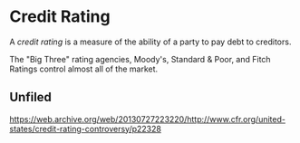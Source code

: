 # Credit Rating

A _credit rating_ is a measure of the ability of a party to pay debt
to creditors.

The "Big Three" rating agencies, Moody's, Standard &amp; Poor, and
Fitch Ratings control almost all of the market.

## Unfiled

https://web.archive.org/web/20130727223220/http://www.cfr.org/united-states/credit-rating-controversy/p22328

